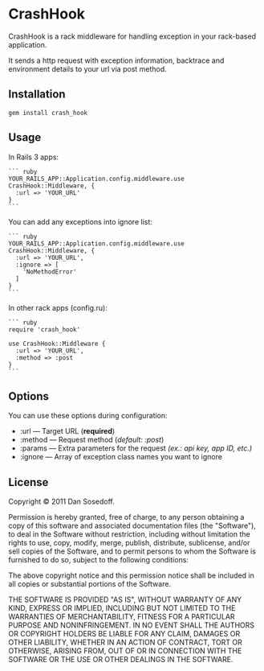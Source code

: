 # CrashHook

CrashHook is a rack middleware for handling exception in your rack-based application.

It sends a http request with exception information, backtrace and environment details to your url via post method.

## Installation

    gem install crash_hook

## Usage

In Rails 3 apps:

    ``` ruby
    YOUR_RAILS_APP::Application.config.middleware.use CrashHook::Middleware, {
      :url => 'YOUR_URL'
    }
    ```
    
You can add any exceptions into ignore list:

    ``` ruby
    YOUR_RAILS_APP::Application.config.middleware.use CrashHook::Middleware, {
      :url => 'YOUR_URL',
      :ignore => [
        'NoMethodError'
      ]
    }
    ```

In other rack apps (config.ru):

    ``` ruby
    require 'crash_hook'

    use CrashHook::Middleware {
      :url => 'YOUR_URL',
      :method => :post
    }
    ```
    
## Options

You can use these options during configuration:

- :url    &mdash; Target URL (**required**)
- :method &mdash; Request method (*default: :post*)
- :params &mdash; Extra parameters for the request *(ex.: api key, app ID, etc.)*
- :ignore &mdash; Array of exception class names you want to ignore

## License

Copyright © 2011 Dan Sosedoff.

Permission is hereby granted, free of charge, to any person obtaining a copy of this software and associated documentation files (the "Software"), to deal in the Software without restriction, including without limitation the rights to use, copy, modify, merge, publish, distribute, sublicense, and/or sell copies of the Software, and to permit persons to whom the Software is furnished to do so, subject to the following conditions:

The above copyright notice and this permission notice shall be included in all copies or substantial portions of the Software.

THE SOFTWARE IS PROVIDED "AS IS", WITHOUT WARRANTY OF ANY KIND, EXPRESS OR IMPLIED, INCLUDING BUT NOT LIMITED TO THE WARRANTIES OF MERCHANTABILITY, FITNESS FOR A PARTICULAR PURPOSE AND NONINFRINGEMENT. IN NO EVENT SHALL THE AUTHORS OR COPYRIGHT HOLDERS BE LIABLE FOR ANY CLAIM, DAMAGES OR OTHER LIABILITY, WHETHER IN AN ACTION OF CONTRACT, TORT OR OTHERWISE, ARISING FROM, OUT OF OR IN CONNECTION WITH THE SOFTWARE OR THE USE OR OTHER DEALINGS IN THE SOFTWARE.